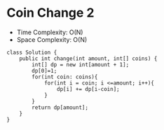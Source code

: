 # Coin Change 2

- Time Complexity: O(N)
- Space Complexity: O(N)

```
class Solution {
    public int change(int amount, int[] coins) {
        int[] dp = new int[amount + 1];
        dp[0]=1;
        for(int coin: coins){
            for(int i = coin; i <=amount; i++){
                dp[i] += dp[i-coin];
            }
        }
        return dp[amount];
    }
}
```
